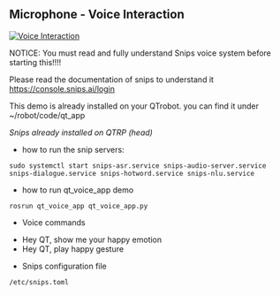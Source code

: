 ## Microphone - Voice Interaction

[![Voice Interaction](http://img.youtube.com/vi/ol54IzyZOR0/0.jpg)](http://www.youtube.com/watch?v=ol54IzyZOR0 "Far Field Microphone Array - Voice Interaction")


NOTICE: You must read and fully understand Snips voice system before starting this!!!!

Please read the documentation of snips to understand it https://console.snips.ai/login

This demo is already installed on your QTrobot. you can find it under ~/robot/code/qt_app

*Snips already installed on QTRP (head)*

* how to run the snip servers:
```
sudo systemctl start snips-asr.service snips-audio-server.service  snips-dialogue.service snips-hotword.service snips-nlu.service
```
* how to run qt_voice_app demo
```
rosrun qt_voice_app qt_voice_app.py
```


* Voice commands
- Hey QT, show me your happy emotion
- Hey QT, play happy gesture

* Snips configuration file
```
/etc/snips.toml
```
